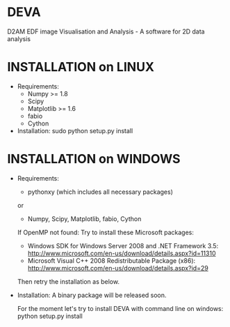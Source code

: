 DEVA
==========================
D2AM EDF image Visualisation and Analysis - A software for 2D data analysis

INSTALLATION on LINUX
==========================
+ Requirements:
	- Numpy >= 1.8
	- Scipy
	- Matplotlib >= 1.6
	- fabio
	- Cython
+ Installation:
	sudo python setup.py install
	
INSTALLATION on WINDOWS
==========================
+ Requirements:
	- pythonxy (which includes all necessary packages)
	
	or 
	- Numpy, Scipy, Matplotlib, fabio, Cython
	
	If OpenMP not found: Try to install these Microsoft packages:
	- Windows SDK for Windows Server 2008 and .NET Framework 3.5: http://www.microsoft.com/en-us/download/details.aspx?id=11310
	- Microsoft Visual C++ 2008 Redistributable Package (x86): http://www.microsoft.com/en-us/download/details.aspx?id=29
	
	Then retry the installation as below.
	
+ Installation:
	A binary package will be released soon.

	For the moment let's try to install DEVA with command line on windows: python setup.py install
	
